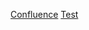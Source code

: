 [Confluence](https://escapeportfolioteam.atlassian.net/wiki/spaces/1/overview?homepageId=131510)
[Test]()